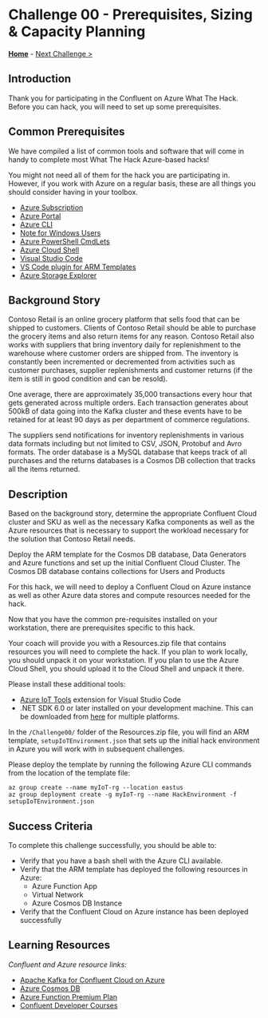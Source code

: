 # Challenge 00 - Prerequisites, Sizing & Capacity Planning

**[Home](../README.md)** - [Next Challenge >](./Challenge-01.md)

## Introduction

Thank you for participating in the Confluent on Azure What The Hack. Before you can hack, you will need to set up some prerequisites.

## Common Prerequisites

We have compiled a list of common tools and software that will come in handy to complete most What The Hack Azure-based hacks!

You might not need all of them for the hack you are participating in. However, if you work with Azure on a regular basis, these are all things you should consider having in your toolbox.

- [Azure Subscription](../../000-HowToHack/WTH-Common-Prerequisites.md#azure-subscription)
- [Azure Portal](../../000-HowToHack/WTH-Common-Prerequisites.md#azure-portal)
- [Azure CLI](../../000-HowToHack/WTH-Common-Prerequisites.md#azure-cli)
- [Note for Windows Users](../../000-HowToHack/WTH-Common-Prerequisites.md#note-for-windows-users)
- [Azure PowerShell CmdLets](../../000-HowToHack/WTH-Common-Prerequisites.md#azure-powershell-cmdlets)
- [Azure Cloud Shell](../../000-HowToHack/WTH-Common-Prerequisites.md#azure-cloud-shell)
- [Visual Studio Code](../../000-HowToHack/WTH-Common-Prerequisites.md#visual-studio-code)
- [VS Code plugin for ARM Templates](../../000-HowToHack/WTH-Common-Prerequisites.md#visual-studio-code-plugins-for-arm-templates)
- [Azure Storage Explorer](../../000-HowToHack/WTH-Common-Prerequisites.md#azure-storage-explorer)

## Background Story
Contoso Retail is an online grocery platform that sells food that can be shipped to customers. Clients of Contoso Retail should be able to purchase the grocery items and also return items for any reason. Contoso Retail also works with suppliers that bring inventory daily for replenishment to the warehouse where customer orders are shipped from. The inventory is constantly been incremented or decremented from activities such as customer purchases, supplier replenishments and customer returns (if the item is still in good condition and can be resold).

One average, there are approximately 35,000 transactions every hour that gets generated across multiple orders. Each transaction generates about 500kB of data going into the Kafka cluster and these events have to be retained for at least 90 days as per department of commerce regulations.

The suppliers send notifications for inventory replenishments in various data formats including but not limited to CSV, JSON, Protobuf and Avro formats. The order database is a MySQL database that keeps track of all purchases and the returns databases is a Cosmos DB collection that tracks all the items returned.

## Description

Based on the background story, determine the appropriate Confluent Cloud cluster and SKU as well as the necessary Kafka components as well as the Azure resources that is necessary to support the workload necessary for the solution that Contoso Retail needs.

Deploy the ARM template for the Cosmos DB database, Data Generators and Azure functions and set up the initial Confluent Cloud Cluster. The Cosmos DB database contains collections for Users and Products

For this hack, we will need to deploy a Confluent Cloud on Azure instance as well as other Azure data stores and compute resources needed for the hack.

Now that you have the common pre-requisites installed on your workstation, there are prerequisites specific to this hack.

Your coach will provide you with a Resources.zip file that contains resources you will need to complete the hack. If you plan to work locally, you should unpack it on your workstation. If you plan to use the Azure Cloud Shell, you should upload it to the Cloud Shell and unpack it there.

Please install these additional tools:

- [Azure IoT Tools](https://marketplace.visualstudio.com/items?itemName=vsciot-vscode.azure-iot-tools) extension for Visual Studio Code
- .NET SDK 6.0 or later installed on your development machine. This can be downloaded from [here](https://www.microsoft.com/net/download/all) for multiple platforms.

In the `/Challenge00/` folder of the Resources.zip file, you will find an ARM template, `setupIoTEnvironment.json` that sets up the initial hack environment in Azure you will work with in subsequent challenges.

Please deploy the template by running the following Azure CLI commands from the location of the template file:
```
az group create --name myIoT-rg --location eastus
az group deployment create -g myIoT-rg --name HackEnvironment -f setupIoTEnvironment.json
```

## Success Criteria

To complete this challenge successfully, you should be able to:

- Verify that you have a bash shell with the Azure CLI available.
- Verify that the ARM template has deployed the following resources in Azure:
  - Azure Function App
  - Virtual Network
  - Azure Cosmos DB Instance
- Verify that the Confluent Cloud on Azure instance has been deployed successfully

## Learning Resources

_Confluent and Azure resource links:_

- [Apache Kafka for Confluent Cloud on Azure](https://learn.microsoft.com/en-us/azure/partner-solutions/apache-kafka-confluent-cloud/overview)
- [Azure Cosmos DB](https://learn.microsoft.com/en-us/azure/cosmos-db/introduction)
- [Azure Function Premium Plan](https://learn.microsoft.com/en-us/azure/azure-functions/create-premium-plan-function-app-portal)
- [Confluent Developer Courses](https://developer.confluent.io/learn-kafka/)
